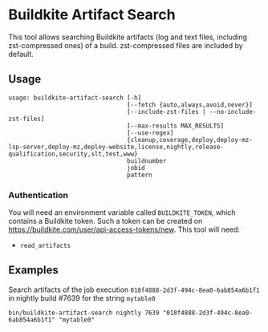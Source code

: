 # Buildkite Artifact Search

This tool allows searching Buildkite artifacts (log and text files, including zst-compressed ones) of a build.
zst-compressed files are included by default.

## Usage
```
usage: buildkite-artifact-search [-h]
                                 [--fetch {auto,always,avoid,never}]
                                 [--include-zst-files | --no-include-zst-files]
                                 [--max-results MAX_RESULTS]
                                 [--use-regex]
                                 {cleanup,coverage,deploy,deploy-mz-lsp-server,deploy-mz,deploy-website,license,nightly,release-qualification,security,slt,test,www}
                                 buildnumber
                                 jobid
                                 pattern
```

### Authentication

You will need an environment variable called `BUILDKITE_TOKEN`, which contains a Buildkite token. Such a token can be
created on https://buildkite.com/user/api-access-tokens/new.
This tool will need:
* `read_artifacts`

## Examples

Search artifacts of the job execution `018f4888-2d3f-494c-8ea0-6ab854a6b1f1` in nightly build #7639 for the string `mytable0`

```
bin/buildkite-artifact-search nightly 7639 "018f4888-2d3f-494c-8ea0-6ab854a6b1f1" "mytable0"
```
